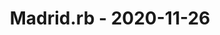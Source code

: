 ---
layout: post
title: Madrid.rb - 2020-11-26
datetime: '2020-11-26 19:30:00 +0100'
name: Madrid.rb
external_url: https://www.madridrb.com/events/noviembre-2020-644
online_event: true
year_month: 2020-11
---